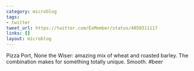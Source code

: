 ```yaml
---
category: microblog
tags:
- twitter
tweet_url: https://twitter.com/ExMember/status/4050311117
links: []
layout: microblog
---
```

Pizza Port, None the Wiser: amazing mix of wheat and roasted barley. The combination makes for something totally unique. Smooth. #beer
